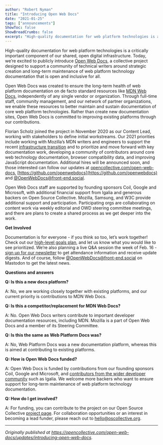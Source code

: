```yaml
---
author: "Robert Nyman"
title: "Introducing Open Web Docs"
date: "2021-01-25"
tags: ["announcements"]
ShowToc: false
ShowBreadCrumbs: false
excerpt: "High-quality documentation for web platform technologies is a critically important component of our shared, open digital infrastructure."
---
```


High-quality documentation for web platform technologies is a critically important component of our shared, open digital infrastructure.
Today, we’re excited to publicly introduce [Open Web Docs](https://opencollective.com/open-web-docs/), a collective project designed to support a community of technical writers around strategic creation and long-term maintenance of web platform technology documentation that is open and inclusive for all.

Open Web Docs was created to ensure the long-term health of web platform documentation on de facto standard resources like [MDN Web Docs](https://developer.mozilla.org/), independently of any single vendor or organization. Through full-time staff, community management, and our network of partner organizations, we enable these resources to better maintain and sustain documentation of core web platform technologies. Rather than create new documentation sites, Open Web Docs is committed to improving existing platforms through our contributions.

Florian Scholz joined the project in November 2020 as our Content Lead, working with stakeholders to define initial workstreams. Our 2021 priorities include working with Mozilla’s MDN writers and engineers to support the recent [infrastructure transition](https://hacks.mozilla.org/2020/12/welcome-yari-mdn-web-docs-has-a-new-platform/) and to prioritize and move forward with key documentation work, developing a community of contributors around core web technology documentation, browser compatibility data, and improving JavaScript documentation. Additional hires will be announced soon, and those interested can follow our updates at [opencollective.com/open-web-docs](https://opencollective.com/open-web-docs), [https://github.com/openwebdocs](https://github.com/openwebdocs) and [@OpenWebDocs@front-end.social](https://front-end.social/OpenWebDocs).

Open Web Docs staff are supported by founding sponsors Coil, Google and Microsoft, with additional financial support from Igalia and generous backers on Open Source Collective. Mozilla, Samsung, and W3C provide additional support and participation. Participating orgs are collaborating on content work via weekly editorial and OWD steering committee meetings, and there are plans to create a shared process as we get deeper into the work.

**Get Involved**

Documentation is for everyone - if you think so too, let’s work together! Check out our [high-level goals plan](https://github.com/openwebdocs/project/blob/main/2021-goals.md), and let us know what you would like to see prioritized. We’re also planning a live Q&A session the week of Feb. 16 - [sign up for our newsletter](http://newsletter.openwebdocs.org/) to get attendance information and receive update digests. And of course, follow [@OpenWebDocs@front-end.social](https://front-end.social/OpenWebDocs) on Mastodon to get the latest news.

**Questions and answers**

**Q: Is this a new docs platform?**

A: No, we are working closely together with existing platforms, and our current priority is contributions to MDN Web Docs.

**Q: Is this a competitor/replacement for MDN Web Docs?**

A: No. Open Web Docs writers contribute to important developer documentation resources, including MDN. Mozilla is a part of Open Web Docs and a member of its Steering Committee.

**Q: Is this the same as Web Platform Docs was?**

A: No, Web Platform Docs was a new documentation platform, whereas this is aimed at contributing to existing platforms.

**Q: How is Open Web Docs funded?**

A: Open Web Docs is funded by contributions from our founding sponsors Coil, Google and Microsoft, and [contributors from the wider developer community](https://opencollective.com/open-web-docs) such as Igalia. We welcome more backers who want to ensure support for long-term maintenance of web platform technology documentation.

**Q: How do I get involved?**

A: For funding, you can contribute to the project on our Open Source Collective [project page](https://opencollective.com/open-web-docs/). For collaboration opportunities or an interest in becoming a lead funder, please reach out to hello@oscollective.org.

---

_Originally published at https://opencollective.com/open-web-docs/updates/introducing-open-web-docs._

